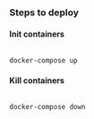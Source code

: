 ### Steps to deploy

#### Init containers

```

docker-compose up

```

#### Kill containers


```

docker-compose down

```
